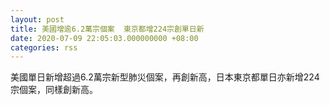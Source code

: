 ```yaml
---
layout: post
title: 美國增逾6.2萬宗個案  東京都增224宗創單日新
date: 2020-07-09 22:05:03.000000000 +08:00
categories: rss
---
```


美國單日新增超過6.2萬宗新型肺災個案，再創新高，日本東京都單日亦新增224宗個案，同樣創新高。

